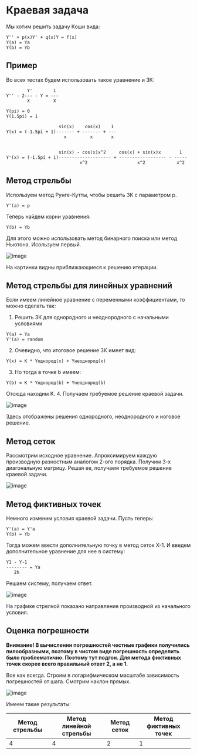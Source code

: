 # Краевая задача

Мы хотим решить задачу Коши вида:
```
Y'' + p(x)Y' + q(x)Y = f(x)
Y(a) = Ya
Y(b) = Yb
```

## Пример

Во всех тестах будем использовать такое уравнение и ЗК:

```
        Y'        1
Y'' - 2--- - Y = --- 
        X         X
        
Y(pi) = 0
Y(1.5pi) = 1

                    sin(x)    cos(x)    1
Y(x) = (-1.5pi + 1)------- + ------- + ---
                      x         x       x


                    sin(x) - cos(x)x^2     cos(x) + sin(x)x       1
Y'(x) = (-1.5pi + 1)-------------------- + ------------------ - -----
                            x^2                   x^2            x^2

```

## Метод стрельбы

Используем метод Рунге-Кутты, чтобы решить ЗК с параметром p.
```
Y'(a) = p
```
Теперь найдем корни уравнения:
```
Y(b) = Yb
```
Для этого можно использовать метод бинарного поиска или метод Ньютона.
Исользуем первый.

![image](https://user-images.githubusercontent.com/25401699/153134723-15f42cc5-1a3a-4372-ac43-31773ce6b75f.png)

На картинки видны приближающиеся к решению итерации.

## Метод стрельбы для линейных уравнений

Если имеем линейное уравнение с переменными коэффициентами, то можно сделать так:

1. Решить ЗК для однородного и неоднородного с начальными условиями
```
Y(a) = Ya
Y'(a) = random
```
2. Очевидно, что итоговое решение ЗК имеет вид:
```
Y(x) = K * Yоднород(x) + Yнеоднород(x)
```
3. Но тогда в точке b имеем:
```
Y(b) = K * Yоднород(b) + Yнеоднород(b)
```
Отсюда находим K.
4. Получаем требуемое решение краевой задачи.

![image](https://user-images.githubusercontent.com/25401699/153135895-b4bbd9e3-2d12-4daa-9122-008614be92a4.png)

Здесь отображены решения однородного, неоднородного и иоговое решение.

## Метод сеток

Рассмотрим исходное уравнение.
Апроксимируем каждую производную разностным аналогом 2-ого порядка.
Получим 3-х диагональную матрицу.
Решая ее, получаем требуемое решение краевой задачи.

![image](https://user-images.githubusercontent.com/25401699/153136210-797c2140-fd40-4eab-b6a5-8ae27f304931.png)

## Метод фиктивных точек

Немного изменим условия краевой задачи. Пусть теперь:

```
Y'(a) = Y'a
Y(b) = Yb
```

Тогда можем ввести дополнительную точку в метод сеток X-1.
И введем дополнительное уравнение для нее в систему:
```
Y1 - Y-1
-------- = Ya
   2h
```
Решаем систему, получаем ответ.

![image](https://user-images.githubusercontent.com/25401699/153136489-d8bd0613-58e5-4c84-ae93-dd1c720c8a2e.png)

На графике стрелкой показано направление производной из начального условия.

## Оценка погрешности

**Внимание! В вычислении погрешностей честные графики получились пилообразными, поэтому в чистом виде погрешность определить было проблематично. Поэтому тут подгон.
Для метода фиктивных точек скорее всего правильный ответ 2, а не 1.**

Все как всегда. Строим в логарифмическом масштабе зависимость погрешностей от шага. Смотрим наклон прямых.

![image](https://user-images.githubusercontent.com/25401699/153136628-854f3ff1-1881-4556-9b0a-e84a6b21e9f7.png)

Имеем такие результаты:


|Метод стрельбы|Метод линейной стрельбы|Метод сеток|Метод фиктивных точек|
|--------------|-----------------------|-----------|---------------------|
|4             |4                      |2          |1                    |
